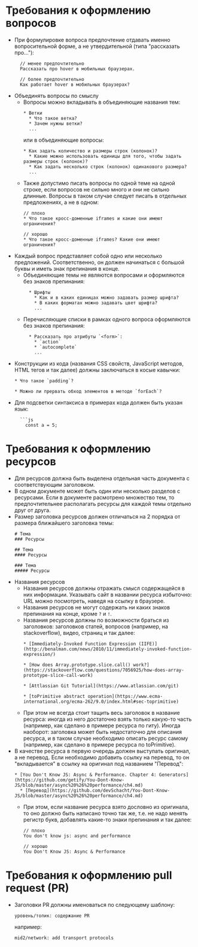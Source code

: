 # Требования к оформлению вопросов

* При формулировке вопроса предпочтение отдавать именно вопросительной форме, а не утвердительной (типа "рассказать про..."):
  ```
    // менее предпочтительно
    Рассказать про hover в мобильных браузерах.

    // более предпочтительно
    Как работает hover в мобильных браузерах?
  ```
* Объединять вопросы по смыслу
  * Вопросы можно вкладывать в объединяющие названия тем:
    ```
    * Ветки
      * Что такое ветка?
      * Зачем нужны ветки?
      ...
    ```
    или в объединяющие вопросы:
    ```
    * Как задать количество и размеры строк (колонок)?
      * Какие можно использовать единицы для того, чтобы задать размеры строк (колонок)?
      * Как задать несколько строк (колонок) одинакового размера?
      ...
    ```
  * Также допустимо писать вопросы по одной теме на одной строке, если вопросов не сильно много и они не сильно длинные. Вопросы в таком случае следует писать в отдельных предложениях, а не в одном:
    ```
    // плохо
    * Что такое кросс-доменные iframes и какие они имеют ограничения?

    // хорошо
    * Что такое кросс-доменные iframes? Какие они имеют ограничения?
    ```
* Каждый вопрос представляет собой одно или несколько предложений. Соответственно, он должен начинаться с большой буквы и иметь знак препинания в конце.
  * Объединяющие темы не являются вопросами и оформляются без знаков препинания:
    ```
      * Шрифты
        * Как и в каких единицах можно задавать размер шрифта?
        * В каких форматах можно задавать цвет шрифта?
        ...
    ```
  * Перечисляющие списки в рамках одного вопроса оформляются без знаков препинания:
    ```
      * Рассказать про атрибуты `<form>`:
        * `action`
        * `autocomplete`
        ...
    ```
* Конструкции из кода (названия CSS свойств, JavaScript методов, HTML тегов и так далее) должны заключаться в косые кавычки:
  ```
  * Что такое `padding`?

  * Можно ли прервать обход элементов в методе `forEach`?
  ```
* Для подсветки синтаксиса в примерах кода должен быть указан язык:
  ```
    ```js
      const a = 5;
  ```


# Требования к оформлению ресурсов

* Для ресурсов должна быть выделена отдельная часть документа с соответствующим заголовком.
* В одном документе может быть один или несколько разделов с ресурсами. Если в документе расмотрено множество тем, то предпочтительнее располагать ресурсы для каждой темы отдельно друг от друга.
* Размер заголовка ресурсов должен отличаться на 2 порядка от размера ближайшего заголовка темы:
  ```
  # Тема
  ### Ресурсы

  ## Тема
  #### Ресурсы

  ### Тема
  ##### Ресурсы
  ```
* Названия ресурсов
  * Названия ресурсов должны отражать смысл содержащейся в них информации. Указывать сайт в названии ресурса избыточно: URL можно посмотреть, наведя на ссылку в браузере.
  * Названия ресурсов не могут содержать ни каких знаков препинания на конце, кроме `?` и `!`.
  * Названия ресурсов должны по возможности браться из заголовков: заголовков статей, вопросов (например, на stackoverflow), видео, страниц и так далее:
    ```
    * [Immediately-Invoked Function Expression (IIFE)](http://benalman.com/news/2010/11/immediately-invoked-function-expression/)

    * [How does Array.prototype.slice.call() work?](https://stackoverflow.com/questions/7056925/how-does-array-prototype-slice-call-work)

    * [Attlassian Git Tutorial](https://www.atlassian.com/git)

    * [toPrimitive abstract operation](https://www.ecma-international.org/ecma-262/9.0/index.html#sec-toprimitive)
    ```
  * При этом не всегда стоит тащить весь заголовок в название ресурса: иногда из него достаточно взять только какую-то часть (например, как сделано в примере ресурса по гиту). Иногда наоборот: заголовка может быть недостаточно для описания ресурса, и в таком случае необходимо описать ресурс самому (например, как сделано в примере ресурса по toPrimitive).
* В качестве ресурса в первую очередь должен выступать оригинал, а не перевод. Если необходимо добавить ссылку на перевод, то он "вкладывается" в ссылку на оригинал под названием "Перевод":
  ```
  * [You Don't Know JS: Async & Performance. Chapter 4: Generators](https://github.com/getify/You-Dont-Know-JS/blob/master/async%20%26%20performance/ch4.md)
    * [Перевод](https://github.com/devSchacht/You-Dont-Know-JS/blob/master/async%20%26%20performance/ch4.md)
  ```
  * При этом, если название ресурса взято дословно из оригинала, то оно должно быть написано точно так же, т.е. не надо менять регистр букв, добавлять какие-то знаки препинания и так далее:
    ```
    // плохо
    You don't know js: async and performance

    // хорошо
    You Don't Know JS: Async & Performance
    ```

# Требования к оформлению pull request (PR)

* Заголовки PR должны именоваться по следующему шаблону:
  ```
  уровень/топик: содержание PR
  ```
  например:
  ```
  mid2/network: add transport protocols
  ```
